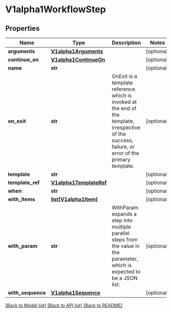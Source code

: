 # V1alpha1WorkflowStep

## Properties
Name | Type | Description | Notes
------------ | ------------- | ------------- | -------------
**arguments** | [**V1alpha1Arguments**](V1alpha1Arguments.md) |  | [optional] 
**continue_on** | [**V1alpha1ContinueOn**](V1alpha1ContinueOn.md) |  | [optional] 
**name** | **str** |  | [optional] 
**on_exit** | **str** | OnExit is a template reference which is invoked at the end of the template, irrespective of the success, failure, or error of the primary template. | [optional] 
**template** | **str** |  | [optional] 
**template_ref** | [**V1alpha1TemplateRef**](V1alpha1TemplateRef.md) |  | [optional] 
**when** | **str** |  | [optional] 
**with_items** | [**list[V1alpha1Item]**](V1alpha1Item.md) |  | [optional] 
**with_param** | **str** | WithParam expands a step into multiple parallel steps from the value in the parameter, which is expected to be a JSON list. | [optional] 
**with_sequence** | [**V1alpha1Sequence**](V1alpha1Sequence.md) |  | [optional] 

[[Back to Model list]](../README.md#documentation-for-models) [[Back to API list]](../README.md#documentation-for-api-endpoints) [[Back to README]](../README.md)


